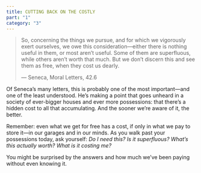 ```yaml
---
title: CUTTING BACK ON THE COSTLY
part: "1"
category: "3"
---
```


> So, concerning the things we pursue, and for which we vigorously exert ourselves, we owe this consideration—either there is nothing useful in them, or most aren’t useful. Some of them are superfluous, while others aren’t worth that much. But we don’t discern this and see them as free, when they cost us dearly.
>
> — Seneca, Moral Letters, 42.6

Of Seneca’s many letters, this is probably one of the most important—and one of the least understood. He’s making a point that goes unheard in a society of ever-bigger houses and ever more possessions: that there’s a hidden cost to all that accumulating. And the sooner we’re aware of it, the better.

Remember: even what we get for free has a cost, if only in what we pay to store it—in our garages and in our minds. As you walk past your possessions today, ask yourself: _Do I need this? Is it superfluous? What’s this actually worth? What is it costing me?_

You might be surprised by the answers and how much we’ve been paying without even knowing it.
